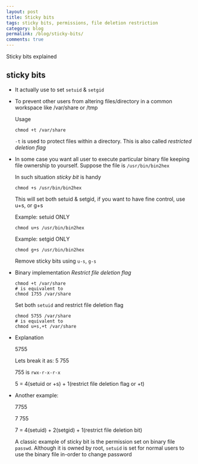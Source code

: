 ```yaml
---
layout: post
title: Sticky bits
tags: sticky bits, permissions, file deletion restriction
category: blog
permalink: /blog/sticky-bits/
comments: true
---
```


Sticky bits explained

## sticky bits

-   It actually use to set `setuid` & `setgid`
-   To prevent other users from altering files/directory in a common
    workspace like /var/share or /tmp

    Usage

        chmod +t /var/share

    `-t` is used to protect files within a directory. This is also
    called *restricted deletion flag*

-   In some case you want all user to execute particular binary file
    keeping file ownership to yourself. Suppose the file is
    `/usr/bin/bin2hex`

    In such situation *sticky bit* is handy

        chmod +s /usr/bin/bin2hex

    This will set both setuid & setgid, if you want to have fine
    control, use u+s, or g+s

    Example: setuid ONLY

        chmod u+s /usr/bin/bin2hex

    Example: setgid ONLY

        chmod g+s /usr/bin/bin2hex

    Remove sticky bits using `u-s`, `g-s`

-   Binary implementation
    *Restrict file deletion flag*

        chmod +t /var/share
        # is equivalent to
        chmod 1755 /var/share

    Set both `setuid` and restrict file deletion flag

        chmod 5755 /var/share
        # is equivalent to
        chmod u+s,+t /var/share

- Explanation

    5755

    Lets break it as: 5 755

    755 is `rwx-r-x-r-x`

    5 = 4(setuid or +s) + 1(restrict file deletion flag or +t)

- Another example:

    7755

    7 755

    7 = 4(setuid) + 2(setgid) + 1(restrict file deletion bit)

    A classic example of sticky bit is the permission set on binary
    file `passwd`. Although it is owned by root, `setuid` is set for
    normal users to use the binary file in-order to change password
